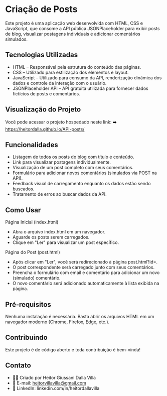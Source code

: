 # Criação de Posts
Este projeto é uma aplicação web desenvolvida com HTML, CSS e JavaScript, que consome a API pública JSONPlaceholder para exibir posts de blog, visualizar postagens individuais e adicionar comentários simulados.

## Tecnologias Utilizadas

- HTML – Responsável pela estrutura do conteúdo das páginas.
- CSS – Utilizado para estilização dos elementos e layout.
- JavaScript – Utilizado para consumo da API, renderização dinâmica dos dados e controle da interação com o usuário.
- JSONPlaceholder API – API gratuita utilizada para fornecer dados fictícios de posts e comentários.

## Visualização do Projeto
Você pode acessar o projeto hospedado neste link:
➡️ https://heitordalla.github.io/API-posts/

## Funcionalidades

- Listagem de todos os posts do blog com título e conteúdo.
- Link para visualizar postagens individualmente.
- Visualização de um post completo com seus comentários.
- Formulário para adicionar novos comentários (simulados via POST na API).
- Feedback visual de carregamento enquanto os dados estão sendo buscados.
- Tratamento de erros ao buscar dados da API.

## Como Usar

Página Inicial (index.html)
- Abra o arquivo index.html em um navegador.
- Aguarde os posts serem carregados.
- Clique em "Ler" para visualizar um post específico.
  
Página do Post (post.html)
- Após clicar em "Ler", você será redirecionado à página post.html?id=<id>.
- O post correspondente será carregado junto com seus comentários.
- Preencha o formulário com email e comentário para adicionar um novo (simulado) comentário.
- O novo comentário será adicionado automaticamente à lista exibida na página.
  
## Pré-requisitos

Nenhuma instalação é necessária. Basta abrir os arquivos HTML em um navegador moderno (Chrome, Firefox, Edge, etc.).

## Contribuindo

Este projeto é de código aberto e toda contribuição é bem-vinda!

## Contato

- 👨‍💼 Criado por Heitor Giussani Dalla Villa
- 📧 E-mail: heitorvillavilla@gmail.com
- 💼 LinkedIn: linkedin.com/in/heitordallavilla
